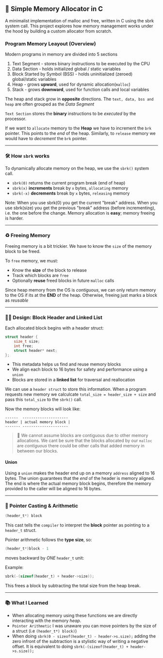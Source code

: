 ## 🧱 Simple Memory Allocator in C

A minimalist implementation of malloc and free, written in C using the sbrk system call. This project explores how memory management works under the hood by building a custom allocator from scratch.

### Program Memory Leayout (Overview)

Modern programs in memory are divided into 5 sections

1. Text Segment - stores binary instructions to be executed by the CPU
2. Data Section - holds initialized global / static variables
3. Block Started by Symbol (BSS) - holds uninitialized (zeroed) global/static variables
4. Heap - grows **upward**, used for dynamic allocation(`malloc`)
5. Stack - grows **downward**, used for function calls and local variables

The heap and stack grow in **opposite** directions. The `text, data, bss and heap` are often grouped as the _Data Segment_

`Text Section` stores the **binary** instructions to be _executed_ by the processor.

If we want to `allocate` memory to the **Heap** we have to increment the `brk` pointer. This points to the _end_ of the heap.
Similarly, to `release` memory we would have to _decrement_ the `brk` pointer.

---

### 🛠 How `sbrk` works
To dynamically allocate memory on the heap, we use the `sbrk()` system call.
- `sbrk(0)` returns the current program break (end of heap)
- `sbrk(x)` **increments** break by `x` bytes, `allocating` memory
- `sbrk(-x)` **decrements** break by `x` bytes, `releasing` memory

Note: When you use sbrk(0) you get the current "break" address. When you use sbrk(size) you get the previous "break" address (before incrementing), i.e. the one before the change. Memory allocation is **easy**; memory freeing is harder.

---

### ♻️ Freeing Memory

Freeing memory is a bit trickier. We have to know the `size` of the memory block to be freed.

To `free` memory, we must:
- Know the **size** of the block to release
- Track which blocks are `free`
- Optionally **reuse** freed blocks in future `malloc` calls

Since heap memory from the OS is _contiguous_, we can only return memory to the OS if its at the **END** of the heap. Otherwise, freeing just marks a block as _reusable_

---

### ⛓️‍💥 Design: Block Header and Linked List

Each allocated block begins with a header struct:
```c
struct header {
    size_t size;
    int free;
    struct header* next;
};
```
- This metadata helps us find and reuse memory blocks
- We align each block to 16 bytes for safety and performance using a `union`
- Blocks are stored in a **linked list** for traversal and reallocation

We can use a  `header struct` to store this information. When a program requests new memory we calculcate `total_size = header_size + size` and pass this `total_size` to the `sbrk()` call.

Now the memory blocks will look like:

```
------  ---------------------
header | actual memory block |
------- ---------------------
```
> 📌 We cannot assume blocks are contiguous due to other memory allocations.
We cant be sure that the blocks allocated by our `malloc` are _contiguous_ there could be other calls that added memory in between our blocks.

#### Union

Using a `union` makes the header end up on a memory `address` aligned to 16 bytes. The union guarantees that the _end_ of the header is memory aligned. The end is where the actual memory block begins, therefore the memory provided to the caller will be aligned to 16 bytes.

---

### 🔄 Pointer Casting & Arithmetic

```c
(header_t*) block
```
This cast tells the `compiler` to interpret the **block** pointer as pointing to a `header_t` struct.

Pointer arithmetic follows the **type size**, so:
```c
(header_t*)block - 1
```
moves backward by _ONE_ `header_t` unit:

Example:
```c
sbrk(-(sizeof(header_t) + header->size));
```
This frees a block by subtracting the total size from the heap break.

---

### 📚 What I Learned

- When allocating memory using these functions we are directly interacting with the memory _heap_.
- `Pointer Arithmetic` I was unaware you can move pointers by the size of a struct (i.e `(header_t*) block)`)
- When doing `sbrk(0 - sizeof(header_t) - header->s.size);` adding the zero infront of the subtraction is a stylistic way of writing a negative offset. It is equivalent to doing `sbrk(-(sizeof(header_t) + header->s.size));`
